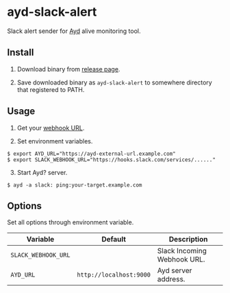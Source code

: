 ayd-slack-alert
===============

Slack alert sender for [Ayd](https://github.com/macrat/ayd) alive monitoring tool.


## Install

1. Download binary from [release page](https://github.com/macrat/ayd-slack-alert/releases).

2. Save downloaded binary as `ayd-slack-alert` to somewhere directory that registered to PATH.


## Usage

1. Get your [webhook URL](https://api.slack.com/messaging/webhooks).

2. Set environment variables.

``` shell
$ export AYD_URL="https://ayd-external-url.example.com"
$ export SLACK_WEBHOOK_URL="https://hooks.slack.com/services/......"
```

3. Start Ayd? server.

``` shell
$ ayd -a slack: ping:your-target.example.com
```


## Options

Set all options through environment variable.

|Variable           |Default                |Description                |
|-------------------|-----------------------|---------------------------|
|`SLACK_WEBHOOK_URL`|                       |Slack Incoming Webhook URL.|
|`AYD_URL`          |`http://localhost:9000`|Ayd server address.        |
